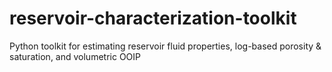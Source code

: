 # reservoir-characterization-toolkit
Python toolkit for estimating reservoir fluid properties, log-based porosity &amp; saturation, and volumetric OOIP
